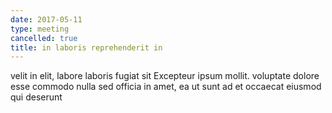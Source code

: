 ```yaml
---
date: 2017-05-11
type: meeting
cancelled: true
title: in laboris reprehenderit in
---
```

velit in elit, labore laboris fugiat sit Excepteur ipsum mollit. voluptate dolore esse commodo nulla sed officia in amet, ea ut sunt ad et occaecat eiusmod qui deserunt
